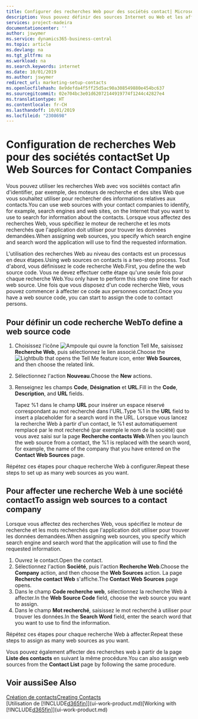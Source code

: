 ```yaml
---
title: Configurer des recherches Web pour des sociétés contact| Microsoft Docs
description: Vous pouvez définir des sources Internet ou Web et les affecter à une société contact pour identifier la manière dont vous souhaitez rechercher des informations sur vos contacts.
services: project-madeira
documentationcenter: ''
author: jswymer
ms.service: dynamics365-business-central
ms.topic: article
ms.devlang: na
ms.tgt_pltfrm: na
ms.workload: na
ms.search.keywords: internet
ms.date: 10/01/2019
ms.author: jswymer
redirect_url: marketing-setup-contacts
ms.openlocfilehash: 8e9defda4f5ff25d5ac90a308549880e454bc637
ms.sourcegitcommit: 02e704bc3e01d62072144919774f1244c42827e4
ms.translationtype: HT
ms.contentlocale: fr-CH
ms.lasthandoff: 10/01/2019
ms.locfileid: "2308698"
---
```

# <a name="set-up-web-sources-for-contact-companies"></a><span data-ttu-id="19f12-103">Configuration de recherches Web pour des sociétés contact</span><span class="sxs-lookup"><span data-stu-id="19f12-103">Set Up Web Sources for Contact Companies</span></span>
<span data-ttu-id="19f12-104">Vous pouvez utiliser les recherches Web avec vos sociétés contact afin d'identifier, par exemple, des moteurs de recherche et des sites Web que vous souhaitez utiliser pour rechercher des informations relatives aux contacts.</span><span class="sxs-lookup"><span data-stu-id="19f12-104">You can use web sources with your contact companies to identify, for example, search engines and web sites, on the Internet that you want to use to search for information about the contacts.</span></span> <span data-ttu-id="19f12-105">Lorsque vous affectez des recherches Web, vous spécifiez le moteur de recherche et les mots recherchés que l'application doit utiliser pour trouver les données demandées.</span><span class="sxs-lookup"><span data-stu-id="19f12-105">When assigning web sources, you specify which search engine and search word the application will use to find the requested information.</span></span>

<span data-ttu-id="19f12-106">L'utilisation des recherches Web au niveau des contacts est un processus en deux étapes.</span><span class="sxs-lookup"><span data-stu-id="19f12-106">Using web sources on contacts is a two-step process.</span></span> <span data-ttu-id="19f12-107">Tout d'abord, vous définissez le code recherche Web.</span><span class="sxs-lookup"><span data-stu-id="19f12-107">First, you define the web source code.</span></span> <span data-ttu-id="19f12-108">Vous ne devez effectuer cette étape qu'une seule fois pour chaque recherche Web.</span><span class="sxs-lookup"><span data-stu-id="19f12-108">You only have to perform this step one time for each web source.</span></span> <span data-ttu-id="19f12-109">Une fois que vous disposez d'un code recherche Web, vous pouvez commencer à affecter ce code aux personnes contact.</span><span class="sxs-lookup"><span data-stu-id="19f12-109">Once you have a web source code, you can start to assign the code to contact persons.</span></span>

## <a name="to-define-a-web-source-code"></a><span data-ttu-id="19f12-110">Pour définir un code recherche Web</span><span class="sxs-lookup"><span data-stu-id="19f12-110">To define a web source code</span></span>
1. <span data-ttu-id="19f12-111">Choisissez l'icône ![Ampoule qui ouvre la fonction Tell Me](media/ui-search/search_small.png "Dites-moi ce que vous voulez faire"), saisissez **Recherche Web**, puis sélectionnez le lien associé.</span><span class="sxs-lookup"><span data-stu-id="19f12-111">Choose the ![Lightbulb that opens the Tell Me feature](media/ui-search/search_small.png "Tell me what you want to do") icon, enter **Web Sources**, and then choose the related link.</span></span>
2. <span data-ttu-id="19f12-112">Sélectionnez l'action **Nouveau**.</span><span class="sxs-lookup"><span data-stu-id="19f12-112">Choose the **New** actions.</span></span>
3. <span data-ttu-id="19f12-113">Renseignez les champs **Code**, **Désignation** et **URL**.</span><span class="sxs-lookup"><span data-stu-id="19f12-113">Fill in the **Code**, **Description**, and **URL** fields.</span></span>

    <span data-ttu-id="19f12-114">Tapez %1 dans le champ **URL** pour insérer un espace réservé correspondant au mot recherché dans l'URL.</span><span class="sxs-lookup"><span data-stu-id="19f12-114">Type %1 in the **URL** field to insert a placeholder for a search word in the URL.</span></span> <span data-ttu-id="19f12-115">Lorsque vous lancez la recherche Web à partir d'un contact, le %1 est automatiquement remplacé par le mot recherché (par exemple le nom de la société) que vous avez saisi sur la page **Recherche contacts Web**.</span><span class="sxs-lookup"><span data-stu-id="19f12-115">When you launch the web source from a contact, the %1 is replaced with the search word, for example, the name of the company that you have entered on the **Contact Web Sources** page.</span></span>

<span data-ttu-id="19f12-116">Répétez ces étapes pour chaque recherche Web à configurer.</span><span class="sxs-lookup"><span data-stu-id="19f12-116">Repeat these steps to set up as many web sources as you want.</span></span>

## <a name="to-assign-web-sources-to-a-contact-company"></a><span data-ttu-id="19f12-117">Pour affecter une recherche Web à une société contact</span><span class="sxs-lookup"><span data-stu-id="19f12-117">To assign web sources to a contact company</span></span>
<span data-ttu-id="19f12-118">Lorsque vous affectez des recherches Web, vous spécifiez le moteur de recherche et les mots recherchés que l'application doit utiliser pour trouver les données demandées.</span><span class="sxs-lookup"><span data-stu-id="19f12-118">When assigning web sources, you specify which search engine and search word that the application will use to find the requested information.</span></span>

1. <span data-ttu-id="19f12-119">Ouvrez le contact.</span><span class="sxs-lookup"><span data-stu-id="19f12-119">Open the contact.</span></span>
2. <span data-ttu-id="19f12-120">Sélectionnez l'action **Société**, puis l'action **Recherche Web**.</span><span class="sxs-lookup"><span data-stu-id="19f12-120">Choose the **Company** action, and then choose the **Web Sources** action.</span></span> <span data-ttu-id="19f12-121">La page **Recherche contact Web** s'affiche.</span><span class="sxs-lookup"><span data-stu-id="19f12-121">The **Contact Web Sources** page opens.</span></span>
3. <span data-ttu-id="19f12-122">Dans le champ **Code recherche web**, sélectionnez la recherche Web à affecter.</span><span class="sxs-lookup"><span data-stu-id="19f12-122">In the **Web Source Code** field, choose the web source you want to assign.</span></span>
4. <span data-ttu-id="19f12-123">Dans le champ **Mot recherché**, saisissez le mot recherché à utiliser pour trouver les données.</span><span class="sxs-lookup"><span data-stu-id="19f12-123">In the **Search Word** field, enter the search word that you want to use to find the information.</span></span>

<span data-ttu-id="19f12-124">Répétez ces étapes pour chaque recherche Web à affecter.</span><span class="sxs-lookup"><span data-stu-id="19f12-124">Repeat these steps to assign as many web sources as you want.</span></span>

<span data-ttu-id="19f12-125">Vous pouvez également affecter des recherches web à partir de la page **Liste des contacts** en suivant la même procédure.</span><span class="sxs-lookup"><span data-stu-id="19f12-125">You can also assign web sources from the **Contact List** page by following the same procedure.</span></span>

## <a name="see-also"></a><span data-ttu-id="19f12-126">Voir aussi</span><span class="sxs-lookup"><span data-stu-id="19f12-126">See Also</span></span>
[<span data-ttu-id="19f12-127">Création de contacts</span><span class="sxs-lookup"><span data-stu-id="19f12-127">Creating Contacts</span></span>](marketing-create-contact-companies.md)  
<span data-ttu-id="19f12-128">[Utilisation de [!INCLUDE[d365fin](includes/d365fin_md.md)]](ui-work-product.md)</span><span class="sxs-lookup"><span data-stu-id="19f12-128">[Working with [!INCLUDE[d365fin](includes/d365fin_md.md)]](ui-work-product.md)</span></span>
